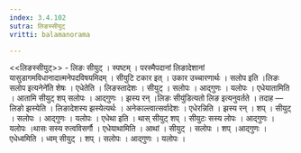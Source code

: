 ```yaml
---
index: 3.4.102
sutra: लिङस्सीयुट्
vritti: balamanorama

---
```

<<लिङस्सीयुट्>> - लिङः सीयुट् । स्पष्टम् । परस्मैपदानां लिङादेशानां यासुडागमविधानादात्मनेपदविषयमिदम् । सीयुटि टकार इत् । उकार उच्चारणार्थः । सलोप इति ।लिङः सलोप इत्यनेने॑ति शेषः । एधेतेति । लिङस्तादेशः । सीयुट् । सलोपः । आद्गुणः । यलोपः । एधेयातामिति । आतामि सीयुट् शप् सलोपः । आद्गुणः । झस्य रन् ।लिङः सीयु॑डित्यतो लिङ इत्यनुवर्तते । तदाह — लिङो झस्येति । लिङादेशस्य झस्येत्यर्थः । अनेकाल्त्वात्सर्वादेशः । एधेरन्निति । झस्य रन् । शप् । सीयुट् । सलोपः । आद्गुणः । यलोपः । एधेथा इति । थास् सीयुट् शप् । सीयुटः सस्य लोपः । आद्गुणः । यलोपः ।थासः सस्य रुत्वविसर्गौ । एधेयाथामिति । आथां । सीयुट् । सलोपः । शप् ।आद्गुणः । एधेध्वमिति । ध्वम् सीयुट् । शप् । सलोपः । आद्गुणः । यलोपः । 